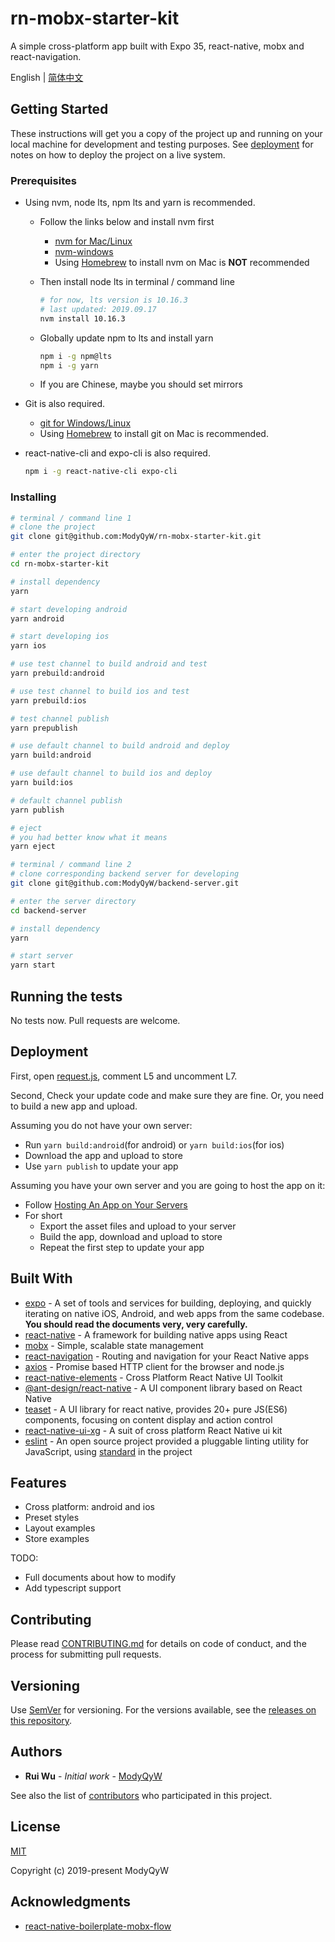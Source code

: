 # rn-mobx-starter-kit

A simple cross-platform app built with Expo 35, react-native, mobx and react-navigation.

English | [简体中文](README.CN.md)

## Getting Started

These instructions will get you a copy of the project up and running on your local machine for development and testing purposes. See [deployment](#Deployment) for notes on how to deploy the project on a live system.

### Prerequisites

- Using nvm, node lts, npm lts and yarn is recommended.
  - Follow the links below and install nvm first
    - [nvm for Mac/Linux](https://github.com/nvm-sh/nvm)
    - [nvm-windows](https://github.com/coreybutler/nvm-windows)
    - Using [Homebrew](https://brew.sh/) to install nvm on Mac is **NOT** recommended
  - Then install node lts in terminal / command line

    ```sh
    # for now, lts version is 10.16.3
    # last updated: 2019.09.17
    nvm install 10.16.3
    ```

  - Globally update npm to lts and install yarn

    ```sh
    npm i -g npm@lts
    npm i -g yarn
    ```

  - If you are Chinese, maybe you should set mirrors
- Git is also required.
  - [git for Windows/Linux](https://git-scm.com/downloads)
  - Using [Homebrew](https://brew.sh/) to install git on Mac is recommended.
- react-native-cli and expo-cli is also required.
  
  ```sh
  npm i -g react-native-cli expo-cli
  ```

### Installing

```sh
# terminal / command line 1
# clone the project
git clone git@github.com:ModyQyW/rn-mobx-starter-kit.git

# enter the project directory
cd rn-mobx-starter-kit

# install dependency
yarn

# start developing android
yarn android

# start developing ios
yarn ios

# use test channel to build android and test
yarn prebuild:android

# use test channel to build ios and test
yarn prebuild:ios

# test channel publish
yarn prepublish

# use default channel to build android and deploy
yarn build:android

# use default channel to build ios and deploy
yarn build:ios

# default channel publish
yarn publish

# eject
# you had better know what it means
yarn eject

# terminal / command line 2
# clone corresponding backend server for developing
git clone git@github.com:ModyQyW/backend-server.git

# enter the server directory
cd backend-server

# install dependency
yarn

# start server
yarn start
```

## Running the tests

No tests now. Pull requests are welcome.

## Deployment

First, open [request.js](./src/utils/request.js), comment L5 and uncomment L7.

Second, Check your update code and make sure they are fine. Or, you need to build a new app and upload.

Assuming you do not have your own server:

- Run `yarn build:android`(for android) or `yarn build:ios`(for ios)
- Download the app and upload to store
- Use `yarn publish` to update your app

Assuming you have your own server and you are going to host the app on it:

- Follow [Hosting An App on Your Servers](https://docs.expo.io/versions/v35.0.0/distribution/hosting-your-app/)
- For short
  - Export the asset files and upload to your server
  - Build the app, download and upload to store
  - Repeat the first step to update your app

## Built With

- [expo](https://expo.io/) - A set of tools and services for building, deploying, and quickly iterating on native iOS, Android, and web apps from the same codebase. **You should read the documents very, very carefully.**
- [react-native](https://facebook.github.io/react-native/) - A framework for building native apps using React
- [mobx](https://mobx.js.org/) - Simple, scalable state management
- [react-navigation](https://reactnavigation.org/) - Routing and navigation for your React Native apps
- [axios](https://github.com/axios/axios) - Promise based HTTP client for the browser and node.js
- [react-native-elements](https://react-native-training.github.io/react-native-elements/) - Cross Platform React Native UI Toolkit
- [@ant-design/react-native](https://rn.mobile.ant.design/) - A UI component library based on React Native
- [teaset](https://github.com/rilyu/teaset) - A UI library for react native, provides 20+ pure JS(ES6) components, focusing on content display and action control
- [react-native-ui-xg](https://github.com/xgfe/react-native-ui-xg) - A suit of cross platform React Native ui kit
- [eslint](https://eslint.org) - An open source project provided a pluggable linting utility for JavaScript, using [standard](https://standardjs.com/) in the project

## Features

- Cross platform: android and ios
- Preset styles
- Layout examples
- Store examples

TODO:

- Full documents about how to modify
- Add typescript support

## Contributing

Please read [CONTRIBUTING.md](./CONTRIBUTING.md) for details on code of conduct, and the process for submitting pull requests.

## Versioning

Use [SemVer](http://semver.org/) for versioning. For the versions available, see the [releases on this repository](https://github.com/ModyQyW/rn-mobx-starter-kit/releases).

## Authors

- **Rui Wu** - *Initial work* - [ModyQyW](https://github.com/ModyQyW)

See also the list of [contributors](https://github.com/ModyQyW/rn-mobx-starter-kit/contributors) who participated in this project.

## License

[MIT](./LICENSE)

Copyright (c) 2019-present ModyQyW

## Acknowledgments

- [react-native-boilerplate-mobx-flow](https://github.com/GeekyAnts/react-native-boilerplate-mobx-flow)
